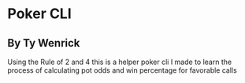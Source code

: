 # Poker CLI

## By Ty Wenrick

Using the Rule of 2 and 4 this is a helper poker cli I made to learn the process of calculating pot odds and win percentage for favorable calls

